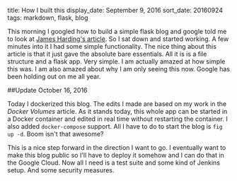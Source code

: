title: How I built this
display_date: September 9, 2016
sort_date: 20160924
tags: markdown, flask, blog

This morning I googled how to build a simple flask blog and google told me to look at [James Harding's article](http://www.jamesharding.ca/posts/simple-static-markdown-blog-in-flask/). So I sat down and started working. A few minutes into it I had some simple functionality. The nice thing about this article is that it just gave the absolute bare essentials. All it is is a file structure and a flask app. Very simple. I am actually amazed at how simple this was. I am also amazed about why I am only seeing this now. Google has been holding out on me all year.

##Update October 16, 2016

Today I dockerized this blog. The edits I made are based on my work in the *Docker Volumes* article. As it stands today, this whole app can be started in a Docker container and edited in real time without restarting the container. I also added `docker-compose` support. All I have to do to start the blog is `fig up -d`. Boom isn't that awesome?

This is a nice step forward in the direction I want to go. I eventually want to make this blog public so I'll have to deploy it somehow and I can do that in the Google Cloud. Now all I need is a test suite and some kind of Jenkins setup. And some security measures.

